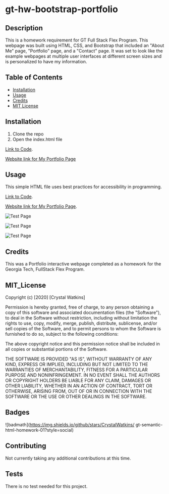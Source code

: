 # gt-hw-bootstrap-portfolio

## Description 

This is a homework requirement for GT Full Stack Flex Program. This webpage was built 
using HTML, CSS, and Bootstrap that included an "About Me" page, "Portfolio" page, and a "Contact" page. It was set to look like the example webpages at multiple user interfaces at different screen sizes and is personalized to have my information. 

## Table of Contents

* [Installation](#installation)
* [Usage](#usage)
* [Credits](#credits)
* [MIT License](#mit_license)


## Installation

1. Clone the repo
2. Open the index.html file

[Link to Code](https://github.com/CrystalWatkins/gt-hw-bootstrap-portfolio).
 
[Website link for My Portfolio Page](https://crystalwatkins.github.io/gt-hw-bootstrap-portfolio/index.html)


## Usage 

This simple HTML file uses best practices for accessibility in programming.

[Link to Code](https://github.com/CrystalWatkins/gt-hw-bootstrap-portfolio).
 
[Website link for My Portfolio Page](https://crystalwatkins.github.io/gt-hw-bootstrap-portfolio/index.html).

![Test Page]()

![Test Page]()

![Test Page]()

## Credits

This was a Portfolio interactive webpage completed as a homework for the Georgia Tech, 
FullStack Flex Program.

## MIT_License

Copyright (c) [2020] [Crystal Watkins]

Permission is hereby granted, free of charge, to any person obtaining a copy
of this software and associated documentation files (the "Software"), to deal
in the Software without restriction, including without limitation the rights
to use, copy, modify, merge, publish, distribute, sublicense, and/or sell
copies of the Software, and to permit persons to whom the Software is
furnished to do so, subject to the following conditions:

The above copyright notice and this permission notice shall be included in all
copies or substantial portions of the Software.

THE SOFTWARE IS PROVIDED "AS IS", WITHOUT WARRANTY OF ANY KIND, EXPRESS OR
IMPLIED, INCLUDING BUT NOT LIMITED TO THE WARRANTIES OF MERCHANTABILITY,
FITNESS FOR A PARTICULAR PURPOSE AND NONINFRINGEMENT. IN NO EVENT SHALL THE
AUTHORS OR COPYRIGHT HOLDERS BE LIABLE FOR ANY CLAIM, DAMAGES OR OTHER
LIABILITY, WHETHER IN AN ACTION OF CONTRACT, TORT OR OTHERWISE, ARISING FROM,
OUT OF OR IN CONNECTION WITH THE SOFTWARE OR THE USE OR OTHER DEALINGS IN THE
SOFTWARE.


## Badges

![badmath](https://img.shields.io/github/stars/CrystalWatkins/
gt-semantic-html-homework-01?style=social)

## Contributing

Not currently taking any additional contributions at this time.

## Tests

There is no test needed for this project. 

